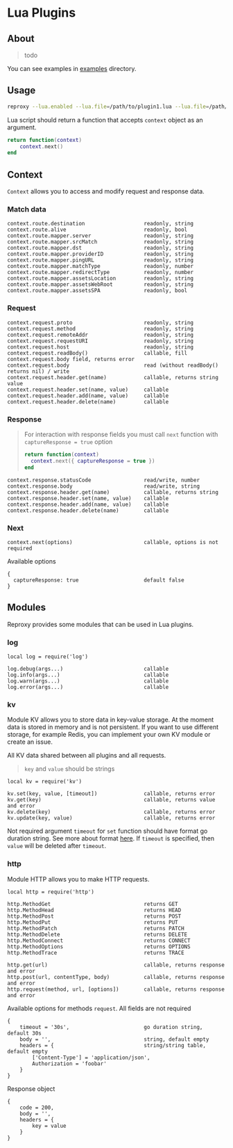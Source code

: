 # Lua Plugins

## About

> todo

You can see examples in [examples](../../examples/lua) directory.

## Usage

```bash
reproxy --lua.enabled --lua.file=/path/to/plugin1.lua --lua.file=/path/to/plugin2.lua
```

Lua script should return a function that accepts `context` object as an argument.

```lua
return function(context)
    context.next()
end
```

## Context

`Context` allows you to access and modify request and response data.

### Match data

```
context.route.destination                   readonly, string
context.route.alive                         readonly, bool
context.route.mapper.server                 readonly, string
context.route.mapper.srcMatch               readonly, string
context.route.mapper.dst                    readonly, string
context.route.mapper.providerID             readonly, string
context.route.mapper.pingURL                readonly, string
context.route.mapper.matchType              readonly, number
context.route.mapper.redirectType           readonly, number
context.route.mapper.assetsLocation         readonly, string
context.route.mapper.assetsWebRoot          readonly, string
context.route.mapper.assetsSPA              readonly, bool
```

### Request

```
context.request.proto                       readonly, string
context.request.method                      readonly, string
context.request.remoteAddr                  readonly, string
context.request.requestURI                  readonly, string
context.request.host                        readonly, string
context.request.readBody()                  callable, fill context.request.body field, returns error
context.request.body                        read (without readBody() returns nil) / write
context.request.header.get(name)            callable, returns string value
context.request.header.set(name, value)     callable
context.request.header.add(name, value)     callable
context.request.header.delete(name)         callable
```

### Response

> For interaction with response fields you must call `next` function with `captureResponse = true` option
> ```lua
> return function(context)
>   context.next({ captureResponse = true })
> end
> ```

```
context.response.statusCode                 read/write, number
context.response.body                       read/write, string
context.response.header.get(name)           callable, returns string
context.response.header.set(name, value)    callable
context.response.header.add(name, value)    callable
context.response.header.delete(name)        callable
```

### Next

```
context.next(options)                       callable, options is not required
```

Available options

```
{
  captureResponse: true                     default false
}
```

## Modules

Reproxy provides some modules that can be used in Lua plugins.

### log

```
local log = require('log')

log.debug(args...)                          callable
log.info(args...)                           callable
log.warn(args...)                           callable
log.error(args...)                          callable
```

### kv

Module KV allows you to store data in key-value storage. At the moment data is stored in memory and is not persistent. 
If you want to use different storage, for example Redis, you can implement your own KV module or create an issue.

All KV data shared between all plugins and all requests.

> `key` and `value` should be strings

```
local kv = require('kv')

kv.set(key, value, [timeout])               callable, returns error
kv.get(key)                                 callable, returns value and error
kv.delete(key)                              callable, returns error
kv.update(key, value)                       callable, returns error
```

Not required argument `timeout` for `set` function should have format go duration string. See more about format [here](https://golang.org/pkg/time/#ParseDuration). 
If `timeout` is specified, then `value` will be deleted after `timeout`.

### http

Module HTTP allows you to make HTTP requests.

```
local http = require('http')

http.MethodGet                              returns GET
http.MethodHead                             returns HEAD             
http.MethodPost                             returns POST
http.MethodPut                              returns PUT
http.MethodPatch                            returns PATCH
http.MethodDelete                           returns DELETE
http.MethodConnect                          returns CONNECT
http.MethodOptions                          returns OPTIONS
http.MethodTrace                            returns TRACE

http.get(url)                               callable, returns response and error
http.post(url, contentType, body)           callable, returns response and error
http.request(method, url, [options])        callable, returns response and error
```

Available options for methods `request`. All fields are not required

```
{
    timeout = '30s',                        go duration string, default 30s
    body = '',                              string, default empty
    headers = {                             string/string table, default empty
        ['Content-Type'] = 'application/json',
        Authorization = 'foobar'            
    }
}
```

Response object

```
{
    code = 200,
    body = '',
    headers = {
        key = value
    }
}
```
